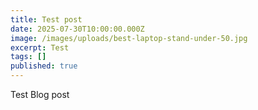 ```yaml
---
title: Test post
date: 2025-07-30T10:00:00.000Z
image: /images/uploads/best-laptop-stand-under-50.jpg
excerpt: Test
tags: []
published: true
---
```

T﻿est Blog post
